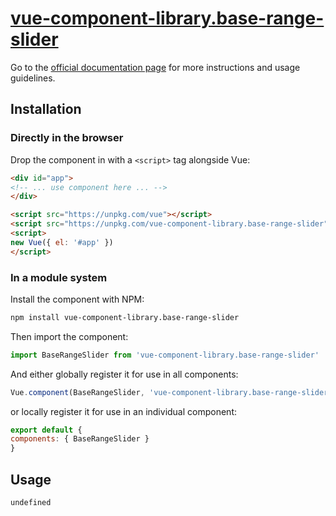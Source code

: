 # [vue-component-library.base-range-slider](https://www.vuecomponentlibrary.com/components/base-range-slider.html)

Go to the [official documentation page](https://www.vuecomponentlibrary.com/components/base-range-slider.html) for more instructions and usage guidelines.

## Installation

### Directly in the browser

Drop the component in with a `<script>` tag alongside Vue:

```html
<div id="app">
<!-- ... use component here ... -->
</div>

<script src="https://unpkg.com/vue"></script>
<script src="https://unpkg.com/vue-component-library.base-range-slider"></script>
<script>
new Vue({ el: '#app' })
</script>
```

### In a module system

Install the component with NPM:

```bash
npm install vue-component-library.base-range-slider
```

Then import the component:

```js
import BaseRangeSlider from 'vue-component-library.base-range-slider'
```

And either globally register it for use in all components:

```js
Vue.component(BaseRangeSlider, 'vue-component-library.base-range-slider')
```

or locally register it for use in an individual component:

```js
export default {
components: { BaseRangeSlider }
}
```

## Usage

```html
undefined
```
